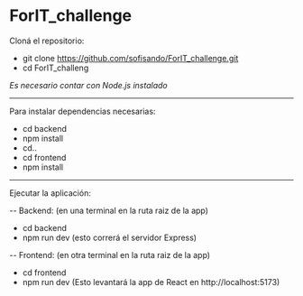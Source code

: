# ForIT_challenge

Cloná el repositorio:
- git clone https://github.com/sofisando/ForIT_challenge.git
- cd ForIT_challeng

*Es necesario contar con Node.js instalado*

-----------------------------
Para instalar dependencias necesarias:

- cd backend
- npm install
- cd..
- cd frontend
- npm install

------------------------------
Ejecutar la aplicación:

-- Backend:
(en una terminal en la ruta raiz de la app)
- cd backend
- npm run dev
(esto correrá el servidor Express)

-- Frontend:
(en otra terminal en la ruta raiz de la app)
- cd frontend
- npm run dev
(Esto levantará la app de React en http://localhost:5173)

